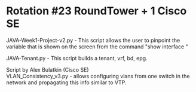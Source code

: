 # Rotation #23 RoundTower + 1 Cisco SE

JAVA-Week1-Project-v2.py - This script allows the user to pinpoint the variable that is shown on the screen from the command "show interface <Ethernet>"

JAVA-Tenant.py - This script builds a tenant, vrf, bd, epg.


Script by Alex Bulatkin (Cisco SE)     
VLAN_Consistency_v3.py - allows configuring vlans from one switch in the network and propagating this info similar to VTP.
